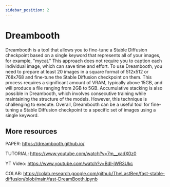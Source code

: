 ```yaml
---
sidebar_position: 2
---
```


# Dreambooth

Dreambooth is a tool that allows you to fine-tune a Stable Diffusion checkpoint based on a single keyword that represents all of your images, for example, "mycat." This approach does not require you to caption each individual image, which can save time and effort. To use Dreambooth, you need to prepare at least 20 images in a square format of 512x512 or 768x768 and fine-tune the Stable Diffusion checkpoint on them. This process requires a significant amount of VRAM, typically above 15GB, and will produce a file ranging from 2GB to 5GB. Accumulative stacking is also possible in Dreambooth, which involves consecutive training while maintaining the structure of the models. However, this technique is challenging to execute. Overall, Dreambooth can be a useful tool for fine-tuning a Stable Diffusion checkpoint to a specific set of images using a single keyword.

## More resources

PAPER: https://dreambooth.github.io/

TUTORIAL: https://www.youtube.com/watch?v=7m__xadX0z0

YT Video: https://www.youtube.com/watch?v=Bdl-jWR3Ukc

COLAB: https://colab.research.google.com/github/TheLastBen/fast-stable-diffusion/blob/main/fast-DreamBooth.ipynb
